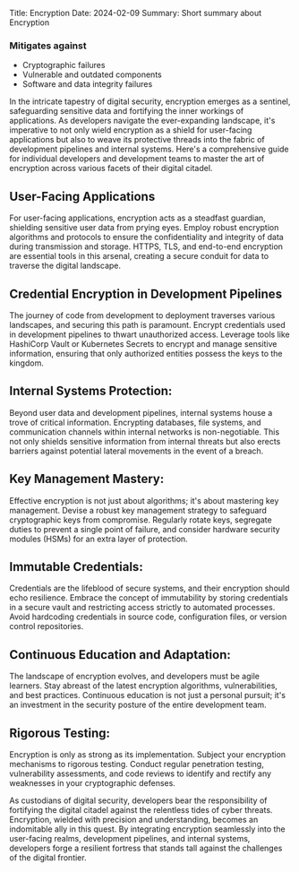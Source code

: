 Title: Encryption
Date: 2024-02-09
Summary: Short summary about Encryption

### Mitigates against
- Cryptographic failures
- Vulnerable and outdated components
- Software and data integrity failures

In the intricate tapestry of digital security, encryption emerges as a sentinel, safeguarding sensitive data and fortifying the inner workings of applications. As developers navigate the ever-expanding landscape, it's imperative to not only wield encryption as a shield for user-facing applications but also to weave its protective threads into the fabric of development pipelines and internal systems. Here's a comprehensive guide for individual developers and development teams to master the art of encryption across various facets of their digital citadel.

## User-Facing Applications

For user-facing applications, encryption acts as a steadfast guardian, shielding sensitive user data from prying eyes. Employ robust encryption algorithms and protocols to ensure the confidentiality and integrity of data during transmission and storage. HTTPS, TLS, and end-to-end encryption are essential tools in this arsenal, creating a secure conduit for data to traverse the digital landscape.

## Credential Encryption in Development Pipelines

The journey of code from development to deployment traverses various landscapes, and securing this path is paramount. Encrypt credentials used in development pipelines to thwart unauthorized access. Leverage tools like HashiCorp Vault or Kubernetes Secrets to encrypt and manage sensitive information, ensuring that only authorized entities possess the keys to the kingdom.

## Internal Systems Protection:

Beyond user data and development pipelines, internal systems house a trove of critical information. Encrypting databases, file systems, and communication channels within internal networks is non-negotiable. This not only shields sensitive information from internal threats but also erects barriers against potential lateral movements in the event of a breach.

## Key Management Mastery:

Effective encryption is not just about algorithms; it's about mastering key management. Devise a robust key management strategy to safeguard cryptographic keys from compromise. Regularly rotate keys, segregate duties to prevent a single point of failure, and consider hardware security modules (HSMs) for an extra layer of protection.

## Immutable Credentials:

Credentials are the lifeblood of secure systems, and their encryption should echo resilience. Embrace the concept of immutability by storing credentials in a secure vault and restricting access strictly to automated processes. Avoid hardcoding credentials in source code, configuration files, or version control repositories.

## Continuous Education and Adaptation:

The landscape of encryption evolves, and developers must be agile learners. Stay abreast of the latest encryption algorithms, vulnerabilities, and best practices. Continuous education is not just a personal pursuit; it's an investment in the security posture of the entire development team.

## Rigorous Testing:

Encryption is only as strong as its implementation. Subject your encryption mechanisms to rigorous testing. Conduct regular penetration testing, vulnerability assessments, and code reviews to identify and rectify any weaknesses in your cryptographic defenses.

As custodians of digital security, developers bear the responsibility of fortifying the digital citadel against the relentless tides of cyber threats. Encryption, wielded with precision and understanding, becomes an indomitable ally in this quest. By integrating encryption seamlessly into the user-facing realms, development pipelines, and internal systems, developers forge a resilient fortress that stands tall against the challenges of the digital frontier.